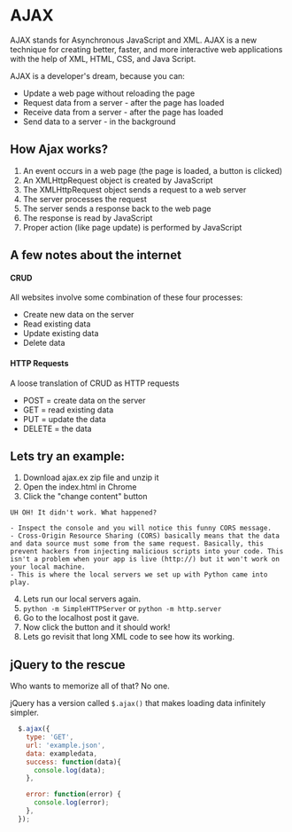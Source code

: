# AJAX
AJAX stands for Asynchronous JavaScript and XML. AJAX is a new technique for creating better, faster, and more interactive web applications with the help of XML, HTML, CSS, and Java Script.

AJAX is a developer's dream, because you can:
- Update a web page without reloading the page
- Request data from a server - after the page has loaded
- Receive data from a server - after the page has loaded
- Send data to a server - in the background

## How Ajax works?
1. An event occurs in a web page (the page is loaded, a button is clicked)
2. An XMLHttpRequest object is created by JavaScript
3. The XMLHttpRequest object sends a request to a web server
4. The server processes the request
5. The server sends a response back to the web page
6. The response is read by JavaScript
7. Proper action (like page update) is performed by JavaScript

## A few notes about the internet

#### CRUD
All websites involve some combination of these four processes:
- Create new data on the server
- Read existing data
- Update existing data
- Delete data

#### HTTP Requests
A loose translation of CRUD as HTTP requests
- POST = create data on the server
- GET = read existing data
- PUT = update the data
- DELETE = the data

## Lets try an example:
1. Download ajax.ex zip file and unzip it
2. Open the index.html in Chrome
3. Click the "change content" button

```
UH OH! It didn't work. What happened?

- Inspect the console and you will notice this funny CORS message.
- Cross-Origin Resource Sharing (CORS) basically means that the data and data source must some from the same request. Basically, this prevent hackers from injecting malicious scripts into your code. This isn't a problem when your app is live (http://) but it won't work on your local machine.
- This is where the local servers we set up with Python came into play.
```

4. Lets run our local servers again.
5. `python -m SimpleHTTPServer` or `python -m http.server`
6. Go to the localhost post it gave.
7. Now click the button and it should work!
8. Lets go revisit that long XML code to see how its working.


## jQuery to the rescue
Who wants to memorize all of that? No one.

jQuery has a version called `$.ajax()` that makes loading data infinitely simpler.

```js
  $.ajax({
    type: 'GET',
    url: 'example.json',
    data: exampledata,
    success: function(data){
      console.log(data);
    },

    error: function(error) {
      console.log(error);
    },
  });
```
